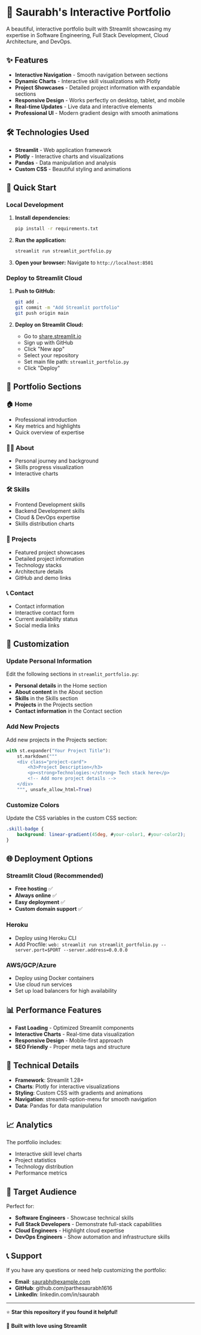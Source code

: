 # 🚀 Saurabh's Interactive Portfolio

A beautiful, interactive portfolio built with Streamlit showcasing my expertise in Software Engineering, Full Stack Development, Cloud Architecture, and DevOps.

## ✨ Features

- **Interactive Navigation** - Smooth navigation between sections
- **Dynamic Charts** - Interactive skill visualizations with Plotly
- **Project Showcases** - Detailed project information with expandable sections
- **Responsive Design** - Works perfectly on desktop, tablet, and mobile
- **Real-time Updates** - Live data and interactive elements
- **Professional UI** - Modern gradient design with smooth animations

## 🛠️ Technologies Used

- **Streamlit** - Web application framework
- **Plotly** - Interactive charts and visualizations
- **Pandas** - Data manipulation and analysis
- **Custom CSS** - Beautiful styling and animations

## 🚀 Quick Start

### Local Development

1. **Install dependencies:**
   ```bash
   pip install -r requirements.txt
   ```

2. **Run the application:**
   ```bash
   streamlit run streamlit_portfolio.py
   ```

3. **Open your browser:**
   Navigate to `http://localhost:8501`

### Deploy to Streamlit Cloud

1. **Push to GitHub:**
   ```bash
   git add .
   git commit -m "Add Streamlit portfolio"
   git push origin main
   ```

2. **Deploy on Streamlit Cloud:**
   - Go to [share.streamlit.io](https://share.streamlit.io)
   - Sign up with GitHub
   - Click "New app"
   - Select your repository
   - Set main file path: `streamlit_portfolio.py`
   - Click "Deploy"

## 📱 Portfolio Sections

### 🏠 Home
- Professional introduction
- Key metrics and highlights
- Quick overview of expertise

### 👨‍💻 About
- Personal journey and background
- Skills progress visualization
- Interactive charts

### 🛠️ Skills
- Frontend Development skills
- Backend Development skills
- Cloud & DevOps expertise
- Skills distribution charts

### 📁 Projects
- Featured project showcases
- Detailed project information
- Technology stacks
- Architecture details
- GitHub and demo links

### 📞 Contact
- Contact information
- Interactive contact form
- Current availability status
- Social media links

## 🎨 Customization

### Update Personal Information
Edit the following sections in `streamlit_portfolio.py`:

- **Personal details** in the Home section
- **About content** in the About section
- **Skills** in the Skills section
- **Projects** in the Projects section
- **Contact information** in the Contact section

### Add New Projects
Add new projects in the Projects section:

```python
with st.expander("Your Project Title"):
    st.markdown("""
    <div class="project-card">
        <h3>Project Description</h3>
        <p><strong>Technologies:</strong> Tech stack here</p>
        <!-- Add more project details -->
    </div>
    """, unsafe_allow_html=True)
```

### Customize Colors
Update the CSS variables in the custom CSS section:

```css
.skill-badge {
    background: linear-gradient(45deg, #your-color1, #your-color2);
}
```

## 🌐 Deployment Options

### Streamlit Cloud (Recommended)
- **Free hosting** ✅
- **Always online** ✅
- **Easy deployment** ✅
- **Custom domain support** ✅

### Heroku
- Deploy using Heroku CLI
- Add Procfile: `web: streamlit run streamlit_portfolio.py --server.port=$PORT --server.address=0.0.0.0`

### AWS/GCP/Azure
- Deploy using Docker containers
- Use cloud run services
- Set up load balancers for high availability

## 📊 Performance Features

- **Fast Loading** - Optimized Streamlit components
- **Interactive Charts** - Real-time data visualization
- **Responsive Design** - Mobile-first approach
- **SEO Friendly** - Proper meta tags and structure

## 🔧 Technical Details

- **Framework**: Streamlit 1.28+
- **Charts**: Plotly for interactive visualizations
- **Styling**: Custom CSS with gradients and animations
- **Navigation**: streamlit-option-menu for smooth navigation
- **Data**: Pandas for data manipulation

## 📈 Analytics

The portfolio includes:
- Interactive skill level charts
- Project statistics
- Technology distribution
- Performance metrics

## 🎯 Target Audience

Perfect for:
- **Software Engineers** - Showcase technical skills
- **Full Stack Developers** - Demonstrate full-stack capabilities
- **Cloud Engineers** - Highlight cloud expertise
- **DevOps Engineers** - Show automation and infrastructure skills

## 📞 Support

If you have any questions or need help customizing the portfolio:

- **Email**: saurabh@example.com
- **GitHub**: github.com/parthesaurabh1616
- **LinkedIn**: linkedin.com/in/saurabh

---

⭐ **Star this repository if you found it helpful!**

🚀 **Built with love using Streamlit**

